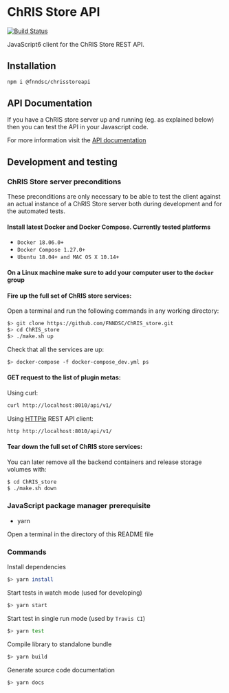 # ChRIS Store API
[![Build Status](https://travis-ci.org/FNNDSC/fnndsc.svg?branch=master)](https://travis-ci.org/FNNDSC/fnndsc)

JavaScript6 client for the ChRIS Store REST API.

## Installation

``` bash
npm i @fnndsc/chrisstoreapi
```

## API Documentation

If you have a ChRIS store server up and running (eg. as explained below) then you can test the API in your Javascript code.

For more information visit the [API documentation](https://fnndsc.github.io/fnndsc/chrisstoredoc/index.html)


## Development and testing

### ChRIS Store server preconditions

These preconditions are only necessary to be able to test the client against an actual
instance of a ChRIS Store server both during development and for the automated tests.

#### Install latest Docker and Docker Compose. Currently tested platforms
* ``Docker 18.06.0+``
* ``Docker Compose 1.27.0+``
* ``Ubuntu 18.04+ and MAC OS X 10.14+``

#### On a Linux machine make sure to add your computer user to the ``docker`` group

#### Fire up the full set of ChRIS store services:

Open a terminal and run the following commands in any working directory:

``` bash
$> git clone https://github.com/FNNDSC/ChRIS_store.git
$> cd ChRIS_store
$> ./make.sh up
```

Check that all the services are up:

``` bash
$> docker-compose -f docker-compose_dev.yml ps
```

#### GET request to the list of plugin metas:

Using curl:

```bash
curl http://localhost:8010/api/v1/
```

Using [HTTPie](https://httpie.org/) REST API client:

```bash
http http://localhost:8010/api/v1/
```

#### Tear down the full set of ChRIS store services:

You can later remove all the backend containers and release storage volumes with:

```bash
$ cd ChRIS_store
$ ./make.sh down
```

### JavaScript package manager prerequisite

* yarn

Open a terminal in the directory of this README file

### Commands

Install dependencies

``` bash
$> yarn install
```

Start tests in watch mode (used for developing)

``` bash
$> yarn start
```

Start test in single run mode (used by `Travis CI`)

``` bash
$> yarn test
```

Compile library to standalone bundle

``` bash
$> yarn build
```

Generate source code documentation

``` bash
$> yarn docs
```
